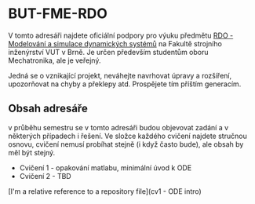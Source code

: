 ﻿# BUT-FME-RDO
V tomto adresáři najdete oficiální podpory pro výuku předmětu [RDO - Modelování a simulace dynamických systémů](https://www.fme.vutbr.cz/studenti/predmety/198196) na Fakultě strojního inženýrství VUT v Brně. Je určen především studentům oboru Mechatronika, ale je veřejný.

Jedná se o vznikající projekt, neváhejte navrhovat úpravy a rozšíření, upozorňovat na chyby a překlepy atd. Prospějete tím příštím generacím.


## Obsah adresáře
v průběhu semestru se v tomto adresáři budou objevovat zadání a v některých případech i řešení. Ve složce každého cvičení najdete stručnou osnovu, cvičení nemusí probíhat stejně (i když často bude), ale obsah by měl být stejný.

* Cvičení 1 - opakování matlabu, minimální úvod k ODE
* Cvičení 2 - TBD


[I'm a relative reference to a repository file](cv1 - ODE intro)
